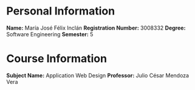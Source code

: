 # Personal Information

**Name:** María José Félix Inclán
**Registration Number:** 3008332
**Degree:** Software Engineering
**Semester:** 5

# Course Information

**Subject Name:** Application Web Design
**Professor:** Julio César Mendoza Vera
